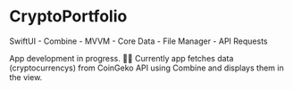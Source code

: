 # CryptoPortfolio
SwiftUI - Combine - MVVM - Core Data - File Manager - API Requests

 App development in progress.
👷‍♂️ Currently app fetches data (cryptocurrencys) from CoinGeko API using Combine and displays them in the view.

